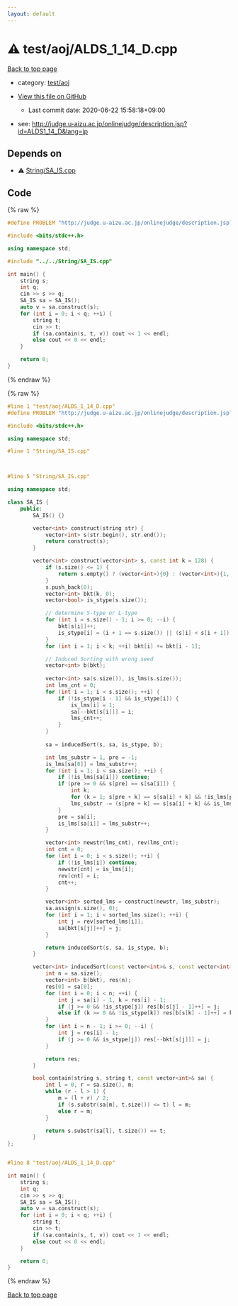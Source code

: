 ```yaml
---
layout: default
---
```


<!-- mathjax config similar to math.stackexchange -->
<script type="text/javascript" async
  src="https://cdnjs.cloudflare.com/ajax/libs/mathjax/2.7.5/MathJax.js?config=TeX-MML-AM_CHTML">
</script>
<script type="text/x-mathjax-config">
  MathJax.Hub.Config({
    TeX: { equationNumbers: { autoNumber: "AMS" }},
    tex2jax: {
      inlineMath: [ ['$','$'] ],
      processEscapes: true
    },
    "HTML-CSS": { matchFontHeight: false },
    displayAlign: "left",
    displayIndent: "2em"
  });
</script>

<script type="text/javascript" src="https://cdnjs.cloudflare.com/ajax/libs/jquery/3.4.1/jquery.min.js"></script>
<script src="https://cdn.jsdelivr.net/npm/jquery-balloon-js@1.1.2/jquery.balloon.min.js" integrity="sha256-ZEYs9VrgAeNuPvs15E39OsyOJaIkXEEt10fzxJ20+2I=" crossorigin="anonymous"></script>
<script type="text/javascript" src="../../../assets/js/copy-button.js"></script>
<link rel="stylesheet" href="../../../assets/css/copy-button.css" />


# :warning: test/aoj/ALDS_1_14_D.cpp

<a href="../../../index.html">Back to top page</a>

* category: <a href="../../../index.html#0d0c91c0cca30af9c1c9faef0cf04aa9">test/aoj</a>
* <a href="{{ site.github.repository_url }}/blob/master/test/aoj/ALDS_1_14_D.cpp">View this file on GitHub</a>
    - Last commit date: 2020-06-22 15:58:18+09:00


* see: <a href="http://judge.u-aizu.ac.jp/onlinejudge/description.jsp?id=ALDS1_14_D&lang=jp">http://judge.u-aizu.ac.jp/onlinejudge/description.jsp?id=ALDS1_14_D&lang=jp</a>


## Depends on

* :warning: <a href="../../String/SA_IS.cpp.html">String/SA_IS.cpp</a>


## Code

<a id="unbundled"></a>
{% raw %}
```cpp
#define PROBLEM "http://judge.u-aizu.ac.jp/onlinejudge/description.jsp?id=ALDS1_14_D&lang=jp"

#include <bits/stdc++.h>

using namespace std;

#include "../../String/SA_IS.cpp"

int main() {
    string s;
    int q;
    cin >> s >> q;
    SA_IS sa = SA_IS();
    auto v = sa.construct(s);
    for (int i = 0; i < q; ++i) {
        string t;
        cin >> t;
        if (sa.contain(s, t, v)) cout << 1 << endl;
        else cout << 0 << endl;
    }

    return 0;
}
```
{% endraw %}

<a id="bundled"></a>
{% raw %}
```cpp
#line 1 "test/aoj/ALDS_1_14_D.cpp"
#define PROBLEM "http://judge.u-aizu.ac.jp/onlinejudge/description.jsp?id=ALDS1_14_D&lang=jp"

#include <bits/stdc++.h>

using namespace std;

#line 1 "String/SA_IS.cpp"



#line 5 "String/SA_IS.cpp"

using namespace std;

class SA_IS {
    public:
        SA_IS() {}

        vector<int> construct(string str) {
            vector<int> s(str.begin(), str.end());
            return construct(s);
        }

        vector<int> construct(vector<int> s, const int k = 128) {
            if (s.size() <= 1) {
                return s.empty() ? (vector<int>){0} : (vector<int>){1, 0};
            }
            s.push_back(0);
            vector<int> bkt(k, 0);
            vector<bool> is_stype(s.size());

            // determine S-type or L-type
            for (int i = s.size() - 1; i >= 0; --i) {
                bkt[s[i]]++;
                is_stype[i] = (i + 1 == s.size()) || (s[i] < s[i + 1]) || (s[i] == s[i + 1] && is_stype[i + 1]); 
            }
            for (int i = 1; i < k; ++i) bkt[i] += bkt[i - 1];

            // Induced Sorting with wrong seed
            vector<int> b(bkt);
            
            vector<int> sa(s.size()), is_lms(s.size());
            int lms_cnt = 0;
            for (int i = 1; i < s.size(); ++i) {
                if (!is_stype[i - 1] && is_stype[i]) {
                    is_lms[i] = 1;
                    sa[--bkt[s[i]]] = i;
                    lms_cnt++;
                }
            }
            
            sa = inducedSort(s, sa, is_stype, b);

            int lms_substr = 1, pre = -1;
            is_lms[sa[0]] = lms_substr++;
            for (int i = 1; i < sa.size(); ++i) {
                if (!is_lms[sa[i]]) continue;
                if (pre >= 0 && s[pre] == s[sa[i]]) {
                    int k;
                    for (k = 1; s[pre + k] == s[sa[i] + k] && !is_lms[pre + k] && !is_lms[sa[i] + k]; ++k) ;
                    lms_substr -= (s[pre + k] == s[sa[i] + k] && is_lms[pre + k] && is_lms[sa[i] + k]);
                }
                pre = sa[i];
                is_lms[sa[i]] = lms_substr++;
            }

            vector<int> newstr(lms_cnt), rev(lms_cnt);
            int cnt = 0;
            for (int i = 0; i < s.size(); ++i) {
                if (!is_lms[i]) continue;
                newstr[cnt] = is_lms[i];
                rev[cnt] = i;
                cnt++;
            }

            vector<int> sorted_lms = construct(newstr, lms_substr);
            sa.assign(s.size(), 0);
            for (int i = 1; i < sorted_lms.size(); ++i) {
                int j = rev[sorted_lms[i]];
                sa[bkt[s[j]]++] = j;
            }

            return inducedSort(s, sa, is_stype, b);
        }

        vector<int> inducedSort(const vector<int>& s, const vector<int>&sa, const vector<bool>& is_stype, vector<int> bkt) {
            int n = sa.size();
            vector<int> b(bkt), res(n);
            res[0] = sa[0];
            for (int i = 0; i < n; ++i) {
                int j = sa[i] - 1, k = res[i] - 1;
                if (j >= 0 && !is_stype[j]) res[b[s[j] - 1]++] = j;
                else if (k >= 0 && !is_stype[k]) res[b[s[k] - 1]++] = k;
            }
            for (int i = n - 1; i >= 0; --i) {
                int j = res[i] - 1;
                if (j >= 0 && is_stype[j]) res[--bkt[s[j]]] = j;
            }

            return res;
        }

        bool contain(string s, string t, const vector<int>& sa) {
            int l = 0, r = sa.size(), m;
            while (r - l > 1) {
                m = (l + r) / 2;
                if (s.substr(sa[m], t.size()) <= t) l = m;
                else r = m;
            }

            return s.substr(sa[l], t.size()) == t;
        }
};


#line 8 "test/aoj/ALDS_1_14_D.cpp"

int main() {
    string s;
    int q;
    cin >> s >> q;
    SA_IS sa = SA_IS();
    auto v = sa.construct(s);
    for (int i = 0; i < q; ++i) {
        string t;
        cin >> t;
        if (sa.contain(s, t, v)) cout << 1 << endl;
        else cout << 0 << endl;
    }

    return 0;
}

```
{% endraw %}

<a href="../../../index.html">Back to top page</a>

